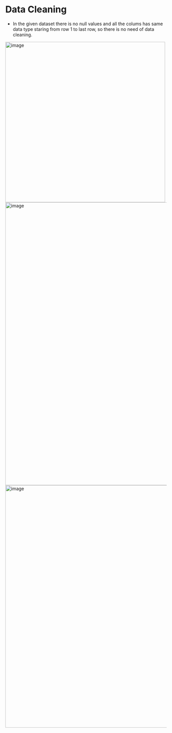# Data Cleaning 

- In the given dataset there is no null values and all the colums has same data type staring from row 1 to last row, so there is no need of data cleaning.

<img width="499" alt="image" src="https://user-images.githubusercontent.com/81625376/221759268-7cf0e111-75ac-4676-9c44-7b2eec9095fa.png">





<img width="880" alt="image" src="https://user-images.githubusercontent.com/81625376/221758886-b332b97f-2c8a-4a78-9fae-188491d8f032.png">






<img width="754" alt="image" src="https://user-images.githubusercontent.com/81625376/221759202-0a06d555-288b-45fa-8574-21821e566f14.png">
